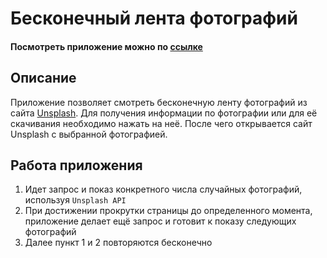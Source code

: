 # Бесконечный лента фотографий

#### Посмотреть приложение можно по [ссылке](https://li-land.github.io/Infinite-unsplash-photos/)

## Описание

Приложение позволяет смотреть бесконечную ленту фотографий из сайта [Unsplash](https://unsplash.com/). Для получения информации по фотографии или для её скачивания необходимо нажать на неё. После чего открывается сайт Unsplash с выбранной фотографией.

## Работа приложения

1. Идет запрос и показ конкретного числа случайных фотографий, используя `Unsplash API`
2. При достижении прокрутки страницы до определенного момента, приложение делает ещё запрос и готовит к показу следующих фотографий
3. Далее пункт 1 и 2 повторяются бесконечно
